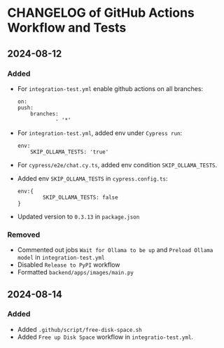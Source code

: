 # CHANGELOG of GitHub Actions Workflow and Tests

## 2024-08-12

### Added

- For `integration-test.yml` enable github actions on all branches:

  ```
  on:
  push:
      branches:
              - '*'
  ```

- For `integration-test.yml`, added env under `Cypress run`:

  ```
  env:
      SKIP_OLLAMA_TESTS: 'true'
  ```

- For `cypress/e2e/chat.cy.ts`, added env condition `SKIP_OLLAMA_TESTS`.
- Added env `SKIP_OLLAMA_TESTS` in `cypress.config.ts`:

  ```
  env:{
          SKIP_OLLAMA_TESTS: false
  }
  ```

- Updated version to `0.3.13` in `package.json`

### Removed

- Commented out jobs `Wait for Ollama to be up` and `Preload Ollama model` in `integration-test.yml`
- Disabled `Release to PyPI` workflow
- Formatted `backend/apps/images/main.py`

## 2024-08-14

### Added

- Added `.github/script/free-disk-space.sh`
- Added `Free up Disk Space` workflow in `integratio-test.yml`.
